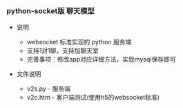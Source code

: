 

### python-socket版 聊天模型


* 说明
  - websocket 标准实现的 python 服务端
  - 支持1对1聊，支持加聊天室
  - 完善事项：修改app对应详细方法，实现mysql保存即可

* 文件说明
  - v2s.py   - 服务端
  - v2c.htm  - 客户端测试(使用h5的websocket标准) 

